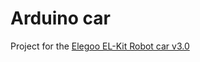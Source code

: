 # Arduino car
Project for the [Elegoo EL-Kit Robot car v3.0](https://www.elegoo.com/product/arduinocarv3-0/)